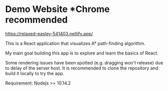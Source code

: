 # Demo Website  *Chrome recommended
https://relaxed-easley-541403.netlify.app/


This is a React application that visualizes A* path-finding algorithm.

My main goal building this app is to explore and learn the basics of React.

Some rendering issues have been spotted (e.g. dragging won't release) due to delay of the server host.
It is recommended to clone the repository and build it locally to try the app.

Requirement: 
Nodejs >= 10.14.2
